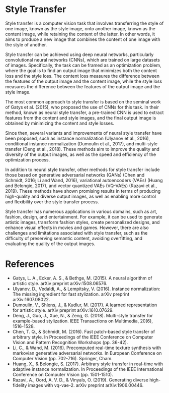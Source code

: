 # Style Transfer

Style transfer is a computer vision task that involves transferring the style of one image, known as the style image, onto another image, known as the content image, while retaining the content of the latter. In other words, it aims to produce a new image that combines the content of one image with the style of another. 

Style transfer can be achieved using deep neural networks, particularly convolutional neural networks (CNNs), which are trained on large datasets of images. Specifically, the task can be framed as an optimization problem, where the goal is to find an output image that minimizes both the content loss and the style loss. The content loss measures the difference between the features of the output image and the content image, while the style loss measures the difference between the features of the output image and the style image. 

The most common approach to style transfer is based on the seminal work of Gatys et al. (2015), who proposed the use of CNNs for this task. In their method, known as neural style transfer, a pre-trained CNN is used to extract features from the content and style images, and the final output image is obtained by minimizing the content and style losses. 

Since then, several variants and improvements of neural style transfer have been proposed, such as instance normalization (Ulyanov et al., 2016), conditional instance normalization (Dumoulin et al., 2017), and multi-style transfer (Deng et al., 2018). These methods aim to improve the quality and diversity of the output images, as well as the speed and efficiency of the optimization process. 

In addition to neural style transfer, other methods for style transfer include those based on generative adversarial networks (GANs) (Chen and Schmidt, 2016; Li and Wand, 2016), variational autoencoders (VAEs) (Huang and Belongie, 2017), and vector quantized VAEs (VQ-VAEs) (Razavi et al., 2019). These methods have shown promising results in terms of producing high-quality and diverse output images, as well as enabling more control and flexibility over the style transfer process. 

Style transfer has numerous applications in various domains, such as art, fashion, design, and entertainment. For example, it can be used to generate artistic images, transform fashion styles, create personalized designs, and enhance visual effects in movies and games. However, there are also challenges and limitations associated with style transfer, such as the difficulty of preserving semantic content, avoiding overfitting, and evaluating the quality of the output images. 

# References

- Gatys, L. A., Ecker, A. S., & Bethge, M. (2015). A neural algorithm of artistic style. arXiv preprint arXiv:1508.06576.
- Ulyanov, D., Vedaldi, A., & Lempitsky, V. (2016). Instance normalization: The missing ingredient for fast stylization. arXiv preprint arXiv:1607.08022.
- Dumoulin, V., Shlens, J., & Kudlur, M. (2017). A learned representation for artistic style. arXiv preprint arXiv:1610.07629.
- Deng, J., Guo, J., Xue, N., & Zeng, G. (2018). Multi-style transfer for example-based stylization. IEEE Transactions on Multimedia, 20(6), 1516-1528.
- Chen, T. Q., & Schmidt, M. (2016). Fast patch-based style transfer of arbitrary style. In Proceedings of the IEEE Conference on Computer Vision and Pattern Recognition Workshops (pp. 36-42).
- Li, C., & Wand, M. (2016). Precomputed real-time texture synthesis with markovian generative adversarial networks. In European Conference on Computer Vision (pp. 702-716). Springer, Cham.
- Huang, X., & Belongie, S. (2017). Arbitrary style transfer in real-time with adaptive instance normalization. In Proceedings of the IEEE International Conference on Computer Vision (pp. 1501-1510).
- Razavi, A., Oord, A. V. D., & Vinyals, O. (2019). Generating diverse high-fidelity images with vq-vae-2. arXiv preprint arXiv:1906.00446.
